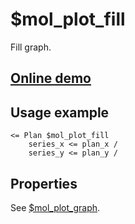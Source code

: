 # $mol_plot_fill

Fill graph.

## [Online demo](https://mol.js.org/app/demo/-/#demo=mol_plot)

## Usage example

```tree
<= Plan $mol_plot_fill
	series_x <= plan_x /
	series_y <= plan_y /
```

## Properties

See [$mol_plot_graph](../graph).
